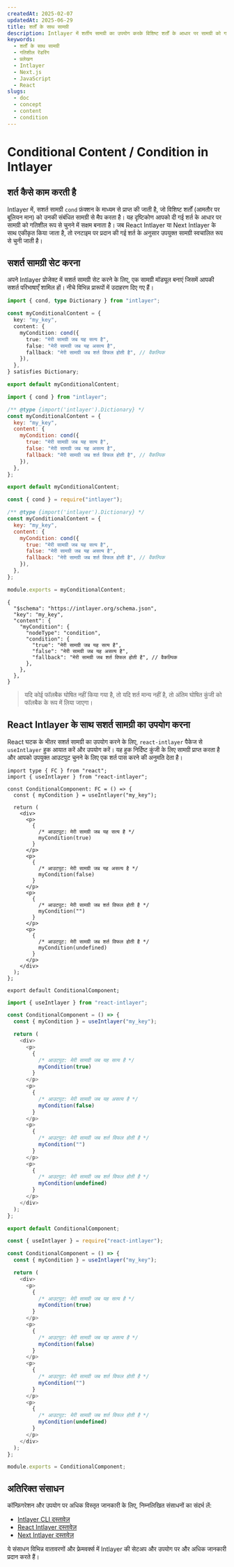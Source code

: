 ```yaml
---
createdAt: 2025-02-07
updatedAt: 2025-06-29
title: शर्तों के साथ सामग्री
description: Intlayer में शर्तीय सामग्री का उपयोग करके विशिष्ट शर्तों के आधार पर सामग्री को गतिशील रूप से प्रदर्शित करने का तरीका जानें। इस दस्तावेज़ का पालन करें और अपने प्रोजेक्ट में शर्तों को कुशलतापूर्वक लागू करें।
keywords:
  - शर्तों के साथ सामग्री
  - गतिशील रेंडरिंग
  - प्रलेखन
  - Intlayer
  - Next.js
  - JavaScript
  - React
slugs:
  - doc
  - concept
  - content
  - condition
---
```


# Conditional Content / Condition in Intlayer

## शर्त कैसे काम करती है

Intlayer में, सशर्त सामग्री `cond` फ़ंक्शन के माध्यम से प्राप्त की जाती है, जो विशिष्ट शर्तों (आमतौर पर बूलियन मान) को उनकी संबंधित सामग्री से मैप करता है। यह दृष्टिकोण आपको दी गई शर्त के आधार पर सामग्री को गतिशील रूप से चुनने में सक्षम बनाता है। जब React Intlayer या Next Intlayer के साथ एकीकृत किया जाता है, तो रनटाइम पर प्रदान की गई शर्त के अनुसार उपयुक्त सामग्री स्वचालित रूप से चुनी जाती है।

## सशर्त सामग्री सेट करना

अपने Intlayer प्रोजेक्ट में सशर्त सामग्री सेट करने के लिए, एक सामग्री मॉड्यूल बनाएं जिसमें आपकी सशर्त परिभाषाएँ शामिल हों। नीचे विभिन्न प्रारूपों में उदाहरण दिए गए हैं।

```typescript fileName="**/*.content.ts" contentDeclarationFormat="typescript"
import { cond, type Dictionary } from "intlayer";

const myConditionalContent = {
  key: "my_key",
  content: {
    myCondition: cond({
      true: "मेरी सामग्री जब यह सत्य है",
      false: "मेरी सामग्री जब यह असत्य है",
      fallback: "मेरी सामग्री जब शर्त विफल होती है", // वैकल्पिक
    }),
  },
} satisfies Dictionary;

export default myConditionalContent;
```

```javascript fileName="**/*.content.mjs" contentDeclarationFormat="esm"
import { cond } from "intlayer";

/** @type {import('intlayer').Dictionary} */
const myConditionalContent = {
  key: "my_key",
  content: {
    myCondition: cond({
      true: "मेरी सामग्री जब यह सत्य है",
      false: "मेरी सामग्री जब यह असत्य है",
      fallback: "मेरी सामग्री जब शर्त विफल होती है", // वैकल्पिक
    }),
  },
};

export default myConditionalContent;
```

```javascript fileName="**/*.content.cjs" contentDeclarationFormat="commonjs"
const { cond } = require("intlayer");

/** @type {import('intlayer').Dictionary} */
const myConditionalContent = {
  key: "my_key",
  content: {
    myCondition: cond({
      true: "मेरी सामग्री जब यह सत्य है",
      false: "मेरी सामग्री जब यह असत्य है",
      fallback: "मेरी सामग्री जब शर्त विफल होती है", // वैकल्पिक
    }),
  },
};

module.exports = myConditionalContent;
```

```json5 fileName="**/*.content.json" contentDeclarationFormat="json"
{
  "$schema": "https://intlayer.org/schema.json",
  "key": "my_key",
  "content": {
    "myCondition": {
      "nodeType": "condition",
      "condition": {
        "true": "मेरी सामग्री जब यह सत्य है",
        "false": "मेरी सामग्री जब यह असत्य है",
        "fallback": "मेरी सामग्री जब शर्त विफल होती है", // वैकल्पिक
      },
    },
  },
}
```

> यदि कोई फॉलबैक घोषित नहीं किया गया है, तो यदि शर्त मान्य नहीं है, तो अंतिम घोषित कुंजी को फॉलबैक के रूप में लिया जाएगा।

## React Intlayer के साथ सशर्त सामग्री का उपयोग करना

React घटक के भीतर सशर्त सामग्री का उपयोग करने के लिए, `react-intlayer` पैकेज से `useIntlayer` हुक आयात करें और उपयोग करें। यह हुक निर्दिष्ट कुंजी के लिए सामग्री प्राप्त करता है और आपको उपयुक्त आउटपुट चुनने के लिए एक शर्त पास करने की अनुमति देता है।

```tsx fileName="**/*.tsx" codeFormat="typescript"
import type { FC } from "react";
import { useIntlayer } from "react-intlayer";

const ConditionalComponent: FC = () => {
  const { myCondition } = useIntlayer("my_key");

  return (
    <div>
      <p>
        {
          /* आउटपुट: मेरी सामग्री जब यह सत्य है */
          myCondition(true)
        }
      </p>
      <p>
        {
          /* आउटपुट: मेरी सामग्री जब यह असत्य है */
          myCondition(false)
        }
      </p>
      <p>
        {
          /* आउटपुट: मेरी सामग्री जब शर्त विफल होती है */
          myCondition("")
        }
      </p>
      <p>
        {
          /* आउटपुट: मेरी सामग्री जब शर्त विफल होती है */
          myCondition(undefined)
        }
      </p>
    </div>
  );
};

export default ConditionalComponent;
```

```javascript fileName="**/*.mjx" codeFormat="esm"
import { useIntlayer } from "react-intlayer";

const ConditionalComponent = () => {
  const { myCondition } = useIntlayer("my_key");

  return (
    <div>
      <p>
        {
          /* आउटपुट: मेरी सामग्री जब यह सत्य है */
          myCondition(true)
        }
      </p>
      <p>
        {
          /* आउटपुट: मेरी सामग्री जब यह असत्य है */
          myCondition(false)
        }
      </p>
      <p>
        {
          /* आउटपुट: मेरी सामग्री जब शर्त विफल होती है */
          myCondition("")
        }
      </p>
      <p>
        {
          /* आउटपुट: मेरी सामग्री जब शर्त विफल होती है */
          myCondition(undefined)
        }
      </p>
    </div>
  );
};

export default ConditionalComponent;
```

```javascript fileName="**/*.cjs" codeFormat="commonjs"
const { useIntlayer } = require("react-intlayer");

const ConditionalComponent = () => {
  const { myCondition } = useIntlayer("my_key");

  return (
    <div>
      <p>
        {
          /* आउटपुट: मेरी सामग्री जब यह सत्य है */
          myCondition(true)
        }
      </p>
      <p>
        {
          /* आउटपुट: मेरी सामग्री जब यह असत्य है */
          myCondition(false)
        }
      </p>
      <p>
        {
          /* आउटपुट: मेरी सामग्री जब शर्त विफल होती है */
          myCondition("")
        }
      </p>
      <p>
        {
          /* आउटपुट: मेरी सामग्री जब शर्त विफल होती है */
          myCondition(undefined)
        }
      </p>
    </div>
  );
};

module.exports = ConditionalComponent;
```

## अतिरिक्त संसाधन

कॉन्फ़िगरेशन और उपयोग पर अधिक विस्तृत जानकारी के लिए, निम्नलिखित संसाधनों का संदर्भ लें:

- [Intlayer CLI दस्तावेज़](https://github.com/aymericzip/intlayer/blob/main/docs/docs/hi/intlayer_cli.md)
- [React Intlayer दस्तावेज़](https://github.com/aymericzip/intlayer/blob/main/docs/docs/hi/intlayer_with_create_react_app.md)
- [Next Intlayer दस्तावेज़](https://github.com/aymericzip/intlayer/blob/main/docs/docs/hi/intlayer_with_nextjs_15.md)

ये संसाधन विभिन्न वातावरणों और फ्रेमवर्क्स में Intlayer की सेटअप और उपयोग पर और अधिक जानकारी प्रदान करते हैं।
